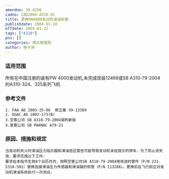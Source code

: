 ```yaml
---
amendno: 39-4290  
cadno: CAD2004-A310-01  
title: 更换PW4000发动机滑油软管  
publishdate: 2004-01-18  
effdate: 2004-01-22  
tags: ["A310"]  
pns: []  
categories: 西北管理局  
author: 杨子洲  
---
```

  
### 适用范围  
所有在中国注册的装有PW 4000发动机,未完成改装12468或SB A310-79-2004的A310-324、325系列飞机  
  
<!--more-->  
### 参考文件  
    1. FAA AD 2003-25-06  修正案 39-13389  
    2. DGAC AD 2002-173(B)  
    3.空客公司 SB A310-79-2004或昀新版  
    4.普惠公司 SB PW4NAC A79-21  
  
### 原因、措施和规定  
    当发动机失火时滑油压力指示器和滑油低压警告可能导致发动机未经提示的停车，为了防止该失效，要求完成以下工作:  
    要求在本指令生效8个日历月内，按照空客公司SB A310-79-2004用改进的管件（P/N 221-5318-501）替换连接滑油压力传感器和滑油路的软管（P/N 113286）。更换后在飞行前应对发动机滑油系统执行一次测试。  

